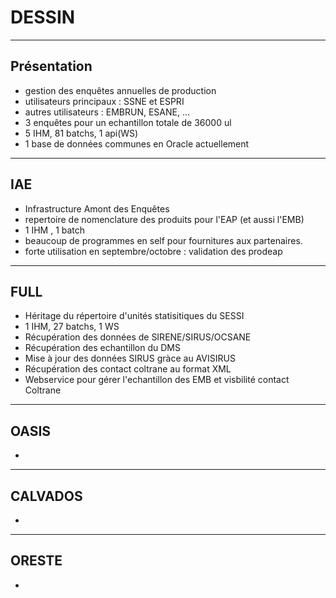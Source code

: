 # DESSIN

---

## Présentation

- gestion des enquêtes annuelles de production 
- utilisateurs principaux : SSNE et ESPRI
- autres utilisateurs : EMBRUN, ESANE, ...
- 3 enquêtes pour un echantillon totale de 36000 ul 
- 5 IHM, 81 batchs, 1 api(WS)
- 1 base de données communes en Oracle actuellement


---

## IAE

- Infrastructure Amont des Enquêtes
- repertoire de nomenclature des produits pour l'EAP (et aussi l'EMB)
- 1 IHM , 1 batch
- beaucoup de programmes en self pour fournitures aux partenaires.
- forte utilisation en septembre/octobre : validation des prodeap

---

## FULL

- Héritage du répertoire d'unités statisitiques du SESSI
- 1 IHM, 27 batchs, 1 WS
- Récupération des données de SIRENE/SIRUS/OCSANE
- Récupération des echantillon du DMS
- Mise à jour des données SIRUS gràce au AVISIRUS
- Récupération des contact coltrane au format XML
- Webservice pour gérer l'echantillon des EMB et visbilité contact Coltrane


---

## OASIS

- 

---

## CALVADOS

- 

---

## ORESTE

- 